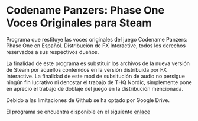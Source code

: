 # Codename Panzers: Phase One Voces Originales para Steam
Programa que restituye las voces originales del juego Codename Panzers: Phase One en Español. Distribución de FX Interactive, todos los derechos reservados a sus respectivos dueños.

La finalidad de este programa es substituir los archivos de la nueva versión de Steam por aquellos contenidos en la versión distribuida por FX Interactive. La finalidad de este mod de subsitución de audio no persigue ningún fin lucrativo ni denostar el trabajo de THQ Nordic, simplemente pone en aprecio el trabajo de doblaje del juego en la distribución mencionada.

Debido a las limitaciones de Github se ha optado por Google Drive.

El programa se encuentra disponible en el siguiente [enlace](https://drive.google.com/drive/folders/1LbDFOC4mnriRPtnAHfI0341iZ9KKWiuA?usp=sharing)
